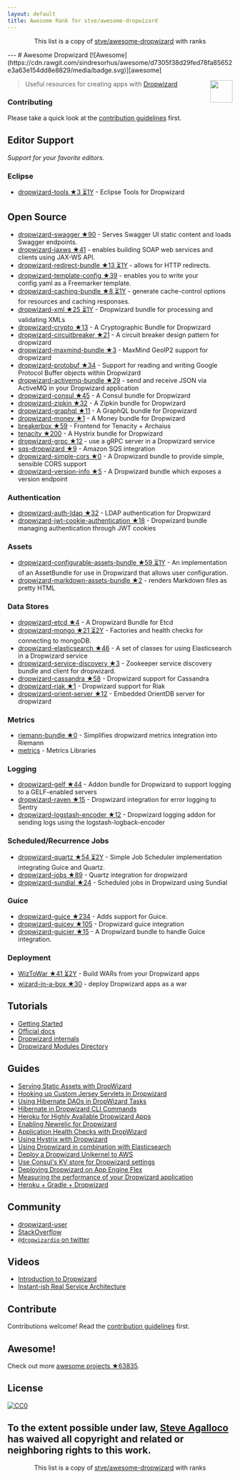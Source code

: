 ```yaml
---
layout: default
title: Awesome Rank for stve/awesome-dropwizard
---
```


<p align="center">
	This list is a copy of <a href="https://github.com/stve/awesome-dropwizard">stve/awesome-dropwizard</a> with ranks
</p>
---
# Awesome Dropwizard [![Awesome](https://cdn.rawgit.com/sindresorhus/awesome/d7305f38d29fed78fa85652e3a63e154dd8e8829/media/badge.svg)][awesome]

[<img src="https://cdn.rawgit.com/stve/awesome-dropwizard/master/dropwizard-hat.png" align="right" width="50">][dropwizard]

[awesome]: https://github.com/sindresorhus/awesome
[dropwizard]: http://www.dropwizard.io

> Useful resources for creating apps with [Dropwizard](http://www.dropwizard.io)

### Contributing

Please take a quick look at the [contribution guidelines](https://github.com/stve/awesome-dropwizard/blob/master/CONTRIBUTING.md) first.

## Editor Support

*Support for your favorite editors.*

### Eclipse

* [dropwizard-tools ★3 ⏳1Y](https://github.com/Tasktop/dropwizard-tools) - Eclipse Tools for Dropwizard

## Open Source

* [dropwizard-swagger ★90](https://github.com/smoketurner/dropwizard-swagger) - Serves Swagger UI static content and loads Swagger endpoints.
* [dropwizard-jaxws ★41](https://github.com/roskart/dropwizard-jaxws) - enables building SOAP web services and clients using JAX-WS API.
* [dropwizard-redirect-bundle ★13 ⏳1Y](https://github.com/bazaarvoice/dropwizard-redirect-bundle) - allows for HTTP redirects.
* [dropwizard-template-config ★39](https://github.com/tkrille/dropwizard-template-config) - enables you to write your config.yaml as a Freemarker template.
* [dropwizard-caching-bundle ★8 ⏳1Y](https://github.com/bazaarvoice/dropwizard-caching-bundle) - generate cache-control options for resources and caching responses.
* [dropwizard-xml ★25 ⏳1Y](https://github.com/yunspace/dropwizard-xml) - Dropwizard bundle for processing and validating XMLs
* [dropwizard-crypto ★13](https://github.com/meltmedia/dropwizard-crypto) - A Cryptographic Bundle for Dropwizard
* [dropwizard-circuitbreaker ★21](https://github.com/mtakaki/dropwizard-circuitbreaker) - A circuit breaker design pattern for dropwizard
* [dropwizard-maxmind-bundle ★3](https://github.com/phaneesh/dropwizard-maxmind-bundle) - MaxMind GeoIP2 support for dropwizard
* [dropwizard-protobuf ★34](https://github.com/dropwizard/dropwizard-protobuf) - Support for reading and writing Google Protocol Buffer objects within Dropwizard
* [dropwizard-activemq-bundle ★29](https://github.com/mbknor/dropwizard-activemq-bundle) - send and receive JSON via ActiveMQ in your Dropwizard application
* [dropwizard-consul ★45](https://github.com/smoketurner/dropwizard-consul) - A Consul bundle for Dropwizard
* [dropwizard-zipkin ★32](https://github.com/smoketurner/dropwizard-zipkin) - A Zipkin bundle for Dropwizard
* [dropwizard-graphql ★11](https://github.com/smoketurner/dropwizard-graphql) - A GraphQL bundle for Dropwizard
* [dropwizard-money ★1](https://github.com/smoketurner/dropwizard-money) - A Money bundle for Dropwizard
* [breakerbox ★59](https://github.com/yammer/breakerbox) - Frontend for Tenacity + Archaius
* [tenacity ★200](https://github.com/yammer/tenacity) - A Hystrix bundle for Dropwizard
* [dropwizard-grpc ★12](https://github.com/msteinhoff/dropwizard-grpc) - use a gRPC server in a Dropwizard service
* [sqs-dropwizard ★9](https://github.com/bascan/sqs-dropwizard) - Amazon SQS integration
* [dropwizard-simple-cors ★0](https://github.com/ojacobson/dropwizard-simple-cors) - A Dropwizard bundle to provide simple, sensible CORS support
* [dropwizard-version-info ★5](https://github.com/palantir/dropwizard-version-info) - A Dropwizard bundle which exposes a version endpoint

### Authentication

* [dropwizard-auth-ldap ★32](https://github.com/yammer/dropwizard-auth-ldap) - LDAP authentication for Dropwizard
* [dropwizard-jwt-cookie-authentication ★18](https://github.com/dhatim/dropwizard-jwt-cookie-authentication) - Dropwizard bundle managing authentication through JWT cookies

### Assets

* [dropwizard-configurable-assets-bundle ★59 ⏳1Y](https://github.com/bazaarvoice/dropwizard-configurable-assets-bundle) - An implementation of an AssetBundle for use in Dropwizard that allows user configuration.
* [dropwizard-markdown-assets-bundle ★2](https://github.com/rnorth/dropwizard-markdown-assets-bundle) - renders Markdown files as pretty HTML

### Data Stores

* [dropwizard-etcd ★4](https://github.com/meltmedia/dropwizard-etcd) - A Dropwizard Bundle for Etcd
* [dropwizard-mongo ★21 ⏳2Y](https://github.com/eeb/dropwizard-mongo) - Factories and health checks for connecting to mongoDB.
* [dropwizard-elasticsearch ★46](https://github.com/dropwizard/dropwizard-elasticsearch) - A set of classes for using Elasticsearch in a Dropwizard service
* [dropwizard-service-discovery ★3](https://github.com/santanusinha/dropwizard-service-discovery) - Zookeeper service discovery bundle and client for dropwizard.
* [dropwizard-cassandra ★58](https://github.com/composable-systems/dropwizard-cassandra) - Dropwizard support for Cassandra
* [dropwizard-riak ★1](https://github.com/smoketurner/dropwizard-riak) - Dropwizard support for Riak
* [dropwizard-orient-server ★12](https://github.com/xvik/dropwizard-orient-server) - Embedded OrientDB server for dropwizard

### Metrics

* [riemann-bundle ★0](https://github.com/phaneesh/riemann-bundle) - Simplifies dropwizard metrics integration into Riemann
* [metrics](http://metrics.dropwizard.io/3.1.0/manual/third-party/) - Metrics Libraries

### Logging

* [dropwizard-gelf ★44](https://github.com/gini/dropwizard-gelf) - Addon bundle for Dropwizard to support logging to a GELF-enabled servers
* [dropwizard-raven ★15](https://github.com/tradier/dropwizard-raven) - Dropwizard integration for error logging to Sentry
* [dropwizard-logstash-encoder ★12](https://github.com/Wikia/dropwizard-logstash-encoder) - Dropwizard logging addon for sending logs using the logstash-logback-encoder

### Scheduled/Recurrence Jobs

* [dropwizard-quartz ★54 ⏳2Y](https://github.com/jaredstehler/dropwizard-quartz) - Simple Job Scheduler implementation integrating Guice and Quartz.
* [dropwizard-jobs ★89](https://github.com/spinscale/dropwizard-jobs) - Quartz integration for dropwizard
* [dropwizard-sundial ★24](https://github.com/timmolter/dropwizard-sundial) - Scheduled jobs in Dropwizard using Sundial

### Guice

* [dropwizard-guice ★234](https://github.com/HubSpot/dropwizard-guice) - Adds support for Guice.
* [dropwizard-guicey ★105](https://github.com/xvik/dropwizard-guicey) - Dropwizard guice integration
* [dropwizard-guicier ★15](https://github.com/HubSpot/dropwizard-guicier) - A Dropwizard bundle to handle Guice integration.

### Deployment

* [WizToWar ★41 ⏳2Y](https://github.com/twilio/wiztowar) - Build WARs from your Dropwizard apps
* [wizard-in-a-box ★30](https://github.com/rvs-fluid-it/wizard-in-a-box) - deploy Dropwizard apps as a war

## Tutorials

* [Getting Started](http://www.dropwizard.io/0.9.2/docs/getting-started.html)
* [Official docs](http://www.dropwizard.io/0.9.2/docs/manual/index.html)
* [Dropwizard internals](http://www.dropwizard.io/0.9.2/docs/manual/internals.html)
* [Dropwizard Modules Directory](http://modules.dropwizard.io/)

## Guides

* [Serving Static Assets with DropWizard](https://spin.atomicobject.com/2014/10/11/serving-static-assets-with-dropwizard/)
* [Hooking up Custom Jersey Servlets in Dropwizard](https://spin.atomicobject.com/2015/03/30/jersey-servlets-dropwizard/)
* [Using Hibernate DAOs in DropWizard Tasks](https://spin.atomicobject.com/2015/02/03/dropwizard-hibernate-dao/)
* [Hibernate in Dropwizard CLI Commands](http://clearthehaze.com/2015/04/hibernate-in-dropwizard-cli-commands/)
* [Heroku for Highly Available Dropwizard Apps](http://techbytes.anuragkapur.com/2015/05/heroku-for-highly-available-dropwizard.html?m=1)
* [Enabling Newrelic for Dropwizard](http://kyleboon.org/blog/2013/09/23/newrelic-for-dropwizard/)
* [Application Health Checks with DropWizard](http://willhamill.com/2014/12/04/application-health-checks-with-dropwizard)
* [Using Hystrix with Dropwizard](http://christopher-batey.blogspot.com/2014/08/using-hystrix-with-dropwizard.html)
* [Using Dropwizard in combination with Elasticsearch](http://www.gridshore.nl/2014/05/15/using-dropwizard-combination-elasticsearch/)
* [Deploy a Dropwizard Unikernel to AWS](https://boxfuse.com/blog/dropwizard-aws.html)
* [Use Consul's KV store for Dropwizard settings](http://blog.remmelt.com/2015/06/09/use-consuls-kv-store-for-dropwizard-settings/)
* [Deploying Dropwizard on App Engine Flex](https://www.aytech.ca/blog/dropwizard-app-engine-flexible-env/)
* [Measuring the performance of your Dropwizard application](https://www.aytech.ca/blog/measuring-performance-dropwizard-application/)
* [Heroku + Gradle + Dropwizard](https://www.aytech.ca/blog/heroku-gradle-dropwizard/)

## Community

* [dropwizard-user](https://groups.google.com/forum/#!forum/dropwizard-user)
* [StackOverflow](http://stackoverflow.com/questions/tagged/dropwizard)
* [`@dropwizardio` on twitter](https://twitter.com/dropwizardio)

## Videos

* [Introduction to Dropwizard](https://www.youtube.com/watch?v=2tSWsjtw0ms)
* [Instant-ish Real Service Architecture](https://vimeo.com/37930578)

## Contribute

Contributions welcome! Read the [contribution guidelines](https://github.com/stve/awesome-dropwizard/blob/master/CONTRIBUTING.md) first.

## Awesome!

Check out more [awesome projects ★63835](https://github.com/sindresorhus/awesome).

## License

[![CC0](https://licensebuttons.net/p/zero/1.0/88x31.png)](https://creativecommons.org/publicdomain/zero/1.0/)

To the extent possible under law, [Steve Agalloco](http://beforeitwasround.com) has waived all copyright and related or neighboring rights to this work.
---
<p align="center">
	This list is a copy of <a href="https://github.com/stve/awesome-dropwizard">stve/awesome-dropwizard</a> with ranks
</p>
